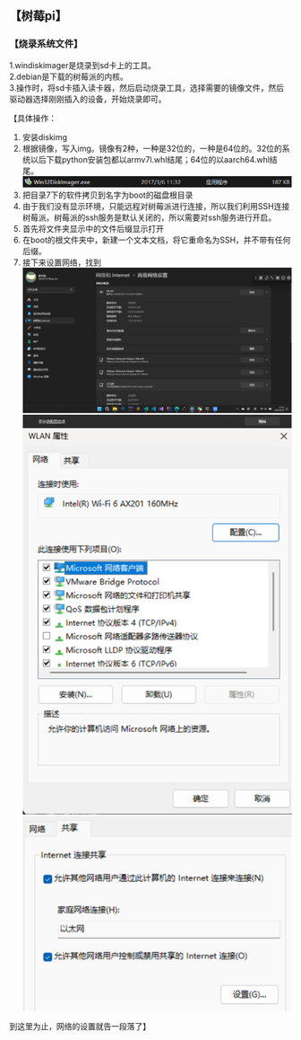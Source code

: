 ## 【树莓pi】  
### 【烧录系统文件】 
1.windiskimager是烧录到sd卡上的工具。  
2.debian是下载的树莓派的内核。   
3.操作时，将sd卡插入读卡器，然后启动烧录工具，选择需要的镜像文件，然后驱动器选择刚刚插入的设备，开始烧录即可。
  
【具体操作：  
1. 安装diskimg  
2. 根据镜像，写入img。镜像有2种，一种是32位的，一种是64位的。32位的系统以后下载python安装包都以armv7l.whl结尾；64位的以aarch64.whl结尾。   
![imagwiter](./images/diskimager.png)
3. 把目录7下的软件拷贝到名字为boot的磁盘根目录  
4.  由于我们没有显示环境，只能远程对树莓派进行连接，所以我们利用SSH连接树莓派。树莓派的ssh服务是默认关闭的，所以需要对ssh服务进行开启。  
5.  首先将文件夹显示中的文件后缀显示打开  
6.  在boot的根文件夹中，新建一个文本文档，将它重命名为SSH，并不带有任何后缀。  
7. 接下来设置网络，找到
![internet](./images/internet.png)
![internet](./images/adapter.png)
![netadp](./images/netadp.png)
![netapd_2](./images/netadp_2.png)

到这里为止，网络的设置就告一段落了】

